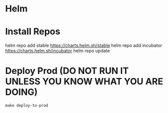 # Helm

# Install Repos

helm repo add stable https://charts.helm.sh/stable
helm repo add incubator https://charts.helm.sh/incubator
helm repo update

# Deploy Prod (DO NOT RUN IT UNLESS YOU KNOW WHAT YOU ARE DOING)

```shell
make deploy-to-prod
```
